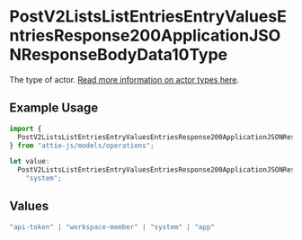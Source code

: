 # PostV2ListsListEntriesEntryValuesEntriesResponse200ApplicationJSONResponseBodyData10Type

The type of actor. [Read more information on actor types here](/docs/actors).

## Example Usage

```typescript
import {
  PostV2ListsListEntriesEntryValuesEntriesResponse200ApplicationJSONResponseBodyData10Type,
} from "attio-js/models/operations";

let value:
  PostV2ListsListEntriesEntryValuesEntriesResponse200ApplicationJSONResponseBodyData10Type =
    "system";
```

## Values

```typescript
"api-token" | "workspace-member" | "system" | "app"
```